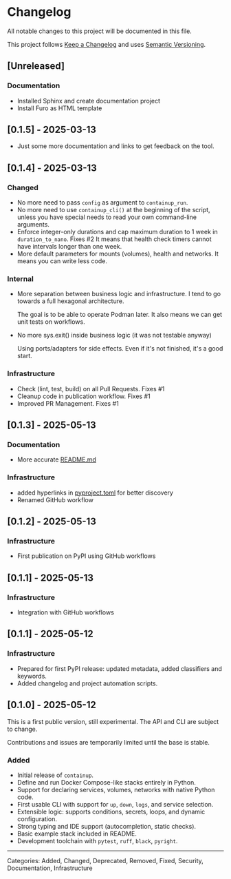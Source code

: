 # Changelog

All notable changes to this project will be documented in this file.

This project follows [Keep a Changelog](https://keepachangelog.com/en/1.0.0/)
and uses [Semantic Versioning](https://semver.org/spec/v2.0.0.html).

## [Unreleased]

### Documentation

- Installed Sphinx and create documentation project
- Install Furo as HTML template

## [0.1.5] - 2025-03-13

- Just some more documentation and links to get feedback on the tool.

## [0.1.4] - 2025-03-13

### Changed

- No more need to pass `config` as argument to `containup_run`.
- No more need to use `containup_cli()` at the beginning of the script, unless you have special needs to read
  your own command-line arguments.
- Enforce integer-only durations and cap maximum duration to 1 week in `duration_to_nano`. Fixes #2
  It means that health check timers cannot have intervals longer than one week.
- More default parameters for mounts (volumes), health and networks.
  It means you can write less code.

### Internal

- More separation between business logic and infrastructure. I tend to go towards a full hexagonal architecture.

  The goal is to be able to operate Podman later.
  It also means we can get unit tests on workflows.

- No more sys.exit() inside business logic (it was not testable anyway)

  Using ports/adapters for side effects.
  Even if it's not finished, it's a good start.

### Infrastructure

- Check (lint, test, build) on all Pull Requests. Fixes #1
- Cleanup code in publication workflow. Fixes #1
- Improved PR Management. Fixes #1

## [0.1.3] - 2025-05-13

### Documentation

- More accurate [README.md](README.md)

### Infrastructure

- added hyperlinks in [pyproject.toml](pyproject.toml) for better discovery
- Renamed GitHub workflow

## [0.1.2] - 2025-05-13

### Infrastructure

- First publication on PyPI using GitHub workflows

## [0.1.1] - 2025-05-13

### Infrastructure

- Integration with GitHub workflows

## [0.1.1] - 2025-05-12

### Infrastructure

- Prepared for first PyPI release: updated metadata, added classifiers and keywords.
- Added changelog and project automation scripts.

## [0.1.0] - 2025-05-12

This is a first public version, still experimental. The API and CLI are subject to change.

Contributions and issues are temporarily limited until the base is stable.

### Added

- Initial release of `containup`.
- Define and run Docker Compose-like stacks entirely in Python.
- Support for declaring services, volumes, networks with native Python code.
- First usable CLI with support for `up`, `down`, `logs`, and service selection.
- Extensible logic: supports conditions, secrets, loops, and dynamic configuration.
- Strong typing and IDE support (autocompletion, static checks).
- Basic example stack included in README.
- Development toolchain with `pytest`, `ruff`, `black`, `pyright`.

---

Categories: Added, Changed, Deprecated, Removed, Fixed, Security, Documentation, Infrastructure
